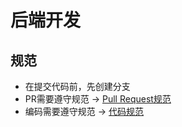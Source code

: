 # 后端开发

## 规范

- 在提交代码前，先创建分支
- PR需要遵守规范 -> [Pull Request规范](./pr_style.md)
- 编码需要遵守规范 -> [代码规范](./codestyle.md)